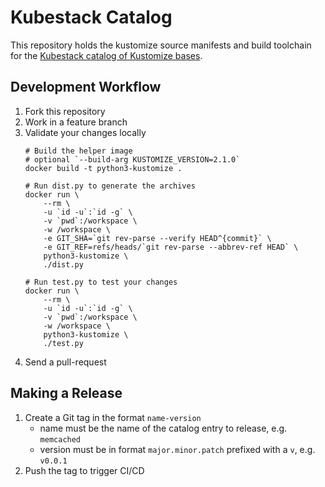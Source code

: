 # Kubestack Catalog

This repository holds the kustomize source manifests and build toolchain for
the [Kubestack catalog of Kustomize bases](https://www.kubestack.com/catalog).

## Development Workflow

1. Fork this repository
1. Work in a feature branch
1. Validate your changes locally
   ```
   # Build the helper image
   # optional `--build-arg KUSTOMIZE_VERSION=2.1.0`
   docker build -t python3-kustomize .

   # Run dist.py to generate the archives
   docker run \
       --rm \
       -u `id -u`:`id -g` \
       -v `pwd`:/workspace \
       -w /workspace \
       -e GIT_SHA=`git rev-parse --verify HEAD^{commit}` \
       -e GIT_REF=refs/heads/`git rev-parse --abbrev-ref HEAD` \
       python3-kustomize \
       ./dist.py

   # Run test.py to test your changes
   docker run \
       --rm \
       -u `id -u`:`id -g` \
       -v `pwd`:/workspace \
       -w /workspace \
       python3-kustomize \
       ./test.py

   ```
1. Send a pull-request

## Making a Release

1. Create a Git tag in the format `name-version`
   * name must be the name of the catalog entry to release, e.g. `memcached`
   * version must be in format `major.minor.patch` prefixed with a `v`,
     e.g. `v0.0.1`
1. Push the tag to trigger CI/CD
